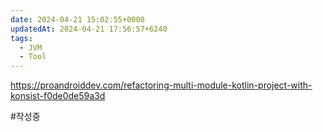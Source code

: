 ```yaml
---
date: 2024-04-21 15:02:55+0000
updatedAt: 2024-04-21 17:56:57+6240
tags:
  - JVM
  - Tool
---
```

https://proandroiddev.com/refactoring-multi-module-kotlin-project-with-konsist-f0de0de59a3d

#작성중 